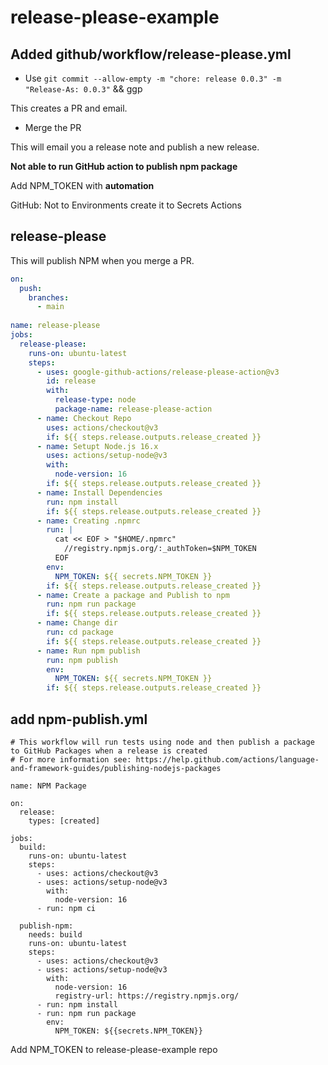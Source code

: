 # release-please-example


## Added github/workflow/release-please.yml

- Use `git commit --allow-empty -m "chore: release 0.0.3" -m "Release-As: 0.0.3"` && ggp

This creates a PR and email.

- Merge the PR

This will email you a release note and publish a new release.

**Not able to run GitHub action to publish npm package**

Add NPM_TOKEN with **automation**

GitHub: Not to Environments create it to Secrets Actions

## release-please

This will publish NPM when you merge a PR.

```yml
on:
  push:
    branches:
      - main
      
name: release-please
jobs:
  release-please:
    runs-on: ubuntu-latest
    steps:
      - uses: google-github-actions/release-please-action@v3
        id: release
        with:
          release-type: node
          package-name: release-please-action
      - name: Checkout Repo
        uses: actions/checkout@v3
        if: ${{ steps.release.outputs.release_created }}
      - name: Setupt Node.js 16.x 
        uses: actions/setup-node@v3
        with:
          node-version: 16
        if: ${{ steps.release.outputs.release_created }}
      - name: Install Dependencies 
        run: npm install
        if: ${{ steps.release.outputs.release_created }}
      - name: Creating .npmrc
        run: |
          cat << EOF > "$HOME/.npmrc"
            //registry.npmjs.org/:_authToken=$NPM_TOKEN
          EOF
        env:
          NPM_TOKEN: ${{ secrets.NPM_TOKEN }}
        if: ${{ steps.release.outputs.release_created }}
      - name: Create a package and Publish to npm 
        run: npm run package
        if: ${{ steps.release.outputs.release_created }}
      - name: Change dir
        run: cd package
        if: ${{ steps.release.outputs.release_created }}
      - name: Run npm publish
        run: npm publish
        env:
          NPM_TOKEN: ${{ secrets.NPM_TOKEN }}
        if: ${{ steps.release.outputs.release_created }}
```

## add npm-publish.yml

```
# This workflow will run tests using node and then publish a package to GitHub Packages when a release is created
# For more information see: https://help.github.com/actions/language-and-framework-guides/publishing-nodejs-packages

name: NPM Package

on:
  release:
    types: [created]

jobs:
  build:
    runs-on: ubuntu-latest
    steps:
      - uses: actions/checkout@v3
      - uses: actions/setup-node@v3
        with:
          node-version: 16
      - run: npm ci

  publish-npm:
    needs: build
    runs-on: ubuntu-latest
    steps:
      - uses: actions/checkout@v3
      - uses: actions/setup-node@v3
        with:
          node-version: 16
          registry-url: https://registry.npmjs.org/
      - run: npm install
      - run: npm run package
        env:
          NPM_TOKEN: ${{secrets.NPM_TOKEN}}
```

Add NPM_TOKEN to release-please-example repo


